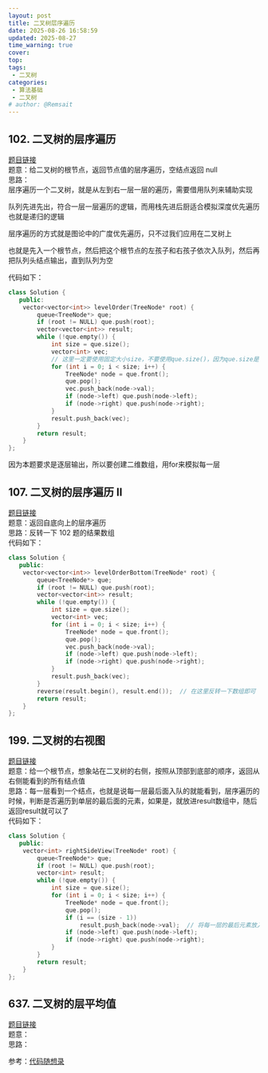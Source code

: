 ```yaml
---
layout: post
title: 二叉树层序遍历
date: 2025-08-26 16:58:59
updated: 2025-08-27
time_warning: true 
cover: 
top: 
tags: 
 - 二叉树
categories: 
 - 算法基础
 - 二叉树
# author: @Remsait
---
```

## 102. 二叉树的层序遍历
  [题目链接](https://leetcode.cn/problems/binary-tree-level-order-traversal/description/)  
  题意：给二叉树的根节点，返回节点值的层序遍历，空结点返回 null  
  思路：  
  层序遍历一个二叉树，就是从左到右一层一层的遍历，需要借用队列来辅助实现  

  队列先进先出，符合一层一层遍历的逻辑，而用栈先进后厨适合模拟深度优先遍历也就是递归的逻辑  

  层序遍历的方式就是图论中的广度优先遍历，只不过我们应用在二叉树上  

  也就是先入一个根节点，然后把这个根节点的左孩子和右孩子依次入队列，然后再把队列头结点输出，直到队列为空  

  代码如下：  
```c++
class Solution {
   public:
    vector<vector<int>> levelOrder(TreeNode* root) {
        queue<TreeNode*> que;
        if (root != NULL) que.push(root);
        vector<vector<int>> result;
        while (!que.empty()) {
            int size = que.size();
            vector<int> vec;
            // 这里一定要使用固定大小size，不要使用que.size()，因为que.size是不断变化的
            for (int i = 0; i < size; i++) {
                TreeNode* node = que.front();
                que.pop();
                vec.push_back(node->val);
                if (node->left) que.push(node->left);
                if (node->right) que.push(node->right);
            }
            result.push_back(vec);
        }
        return result;
    }
};
```
  因为本题要求是逐层输出，所以要创建二维数组，用for来模拟每一层  

## 107. 二叉树的层序遍历 Ⅱ
  [题目链接](https://leetcode.cn/problems/binary-tree-level-order-traversal-ii/)  
  题意：返回自底向上的层序遍历  
  思路：反转一下 102 题的结果数组  
  代码如下：  
```c++
class Solution {
   public:
    vector<vector<int>> levelOrderBottom(TreeNode* root) {
        queue<TreeNode*> que;
        if (root != NULL) que.push(root);
        vector<vector<int>> result;
        while (!que.empty()) {
            int size = que.size();
            vector<int> vec;
            for (int i = 0; i < size; i++) {
                TreeNode* node = que.front();
                que.pop();
                vec.push_back(node->val);
                if (node->left) que.push(node->left);
                if (node->right) que.push(node->right);
            }
            result.push_back(vec);
        }
        reverse(result.begin(), result.end());  // 在这里反转一下数组即可
        return result;
    }
};
```

## 199. 二叉树的右视图
  [题目链接](https://leetcode.cn/problems/binary-tree-right-side-view/description/)  
  题意：给一个根节点，想象站在二叉树的右侧，按照从顶部到底部的顺序，返回从右侧能看到的所有结点值  
  思路：每一层看到一个结点，也就是说每一层最后面入队的就能看到，层序遍历的时候，判断是否遍历到单层的最后面的元素，如果是，就放进result数组中，随后返回result就可以了  
  代码如下：  
```c++
class Solution {
   public:
    vector<int> rightSideView(TreeNode* root) {
        queue<TreeNode*> que;
        if (root != NULL) que.push(root);
        vector<int> result;
        while (!que.empty()) {
            int size = que.size();
            for (int i = 0; i < size; i++) {
                TreeNode* node = que.front();
                que.pop();
                if (i == (size - 1))
                    result.push_back(node->val);  // 将每一层的最后元素放入result数组中
                if (node->left) que.push(node->left);
                if (node->right) que.push(node->right);
            }
        }
        return result;
    }
};
```

## 637. 二叉树的层平均值
[题目链接](https://leetcode.cn/problems/average-of-levels-in-binary-tree/description/)  
题意：  
思路：  

























  参考：[代码随想录](https://programmercarl.com/0102.%E4%BA%8C%E5%8F%89%E6%A0%91%E7%9A%84%E5%B1%82%E5%BA%8F%E9%81%8D%E5%8E%86.html#%E7%AE%97%E6%B3%95%E5%85%AC%E5%BC%80%E8%AF%BE)